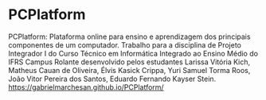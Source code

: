 # PCPlatform
PCPlatform: Plataforma online para ensino e aprendizagem dos principais componentes de um computador. 
Trabalho para a disciplina de Projeto Integrador I do Curso Técnico em Informática Integrado ao Ensino Médio do IFRS Campus Rolante desenvolvido pelos estudantes Larissa Vitória Kich, Matheus Cauan de Oliveira, Élvis Kasick Crippa, Yuri Samuel Torma Roos, João Vitor Pereira dos Santos, Eduardo Fernando Kayser Stein. 
https://gabrielmarchesan.github.io/PCPlatform/


